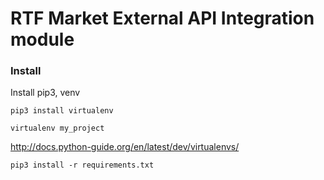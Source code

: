 # RTF Market External API Integration module

### Install
Install pip3, venv

`pip3 install virtualenv`

`virtualenv my_project`

http://docs.python-guide.org/en/latest/dev/virtualenvs/

`pip3 install -r requirements.txt`